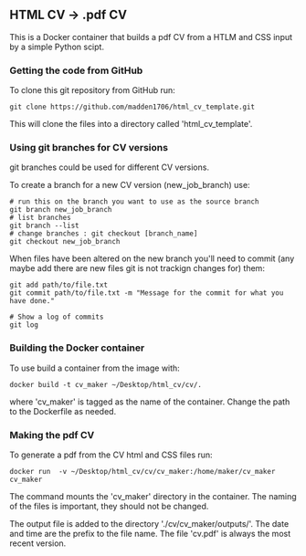 ## HTML CV -> .pdf CV

This is a Docker container that builds a pdf CV from a HTLM and CSS input by a simple Python scipt.

### Getting the code from GitHub

To clone this git repository from GitHub run:

```
git clone https://github.com/madden1706/html_cv_template.git
```

This will clone the files into a directory called 'html_cv_template'.

### Using git branches for CV versions

git branches could be used for different CV versions.

To create a branch for a new CV version (new_job_branch) use:

```
# run this on the branch you want to use as the source branch
git branch new_job_branch
# list branches
git branch --list
# change branches : git checkout [branch_name]
git checkout new_job_branch
```

When files have been altered on the new branch you'll need to commit (any maybe add there are new files git is not trackign changes for) them:

```
git add path/to/file.txt
git commit path/to/file.txt -m "Message for the commit for what you have done."

# Show a log of commits
git log
```


### Building the Docker container

To use build a container from the image with:

```shell
docker build -t cv_maker ~/Desktop/html_cv/cv/. 
```

where 'cv_maker' is tagged as the name of the container. Change the path to the Dockerfile as needed.

### Making the pdf CV

To generate a pdf from the CV html and CSS files run:

```shell 
docker run  -v ~/Desktop/html_cv/cv/cv_maker:/home/maker/cv_maker cv_maker
```

The command mounts the 'cv_maker' directory in the container. The naming of the files is important, they should not be changed.

The output file is added to the directory './cv/cv_maker/outputs/'. The date and time are the prefix to the file name. The file 'cv.pdf' is always the most recent version.

